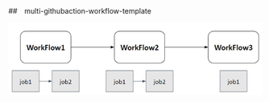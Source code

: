 ##　multi-githubaction-workflow-template

![three-workflows.jpg](https://github.com/weitsunglin/multi-githubaction-workflow-template/blob/main/three-workflows.jpg)
